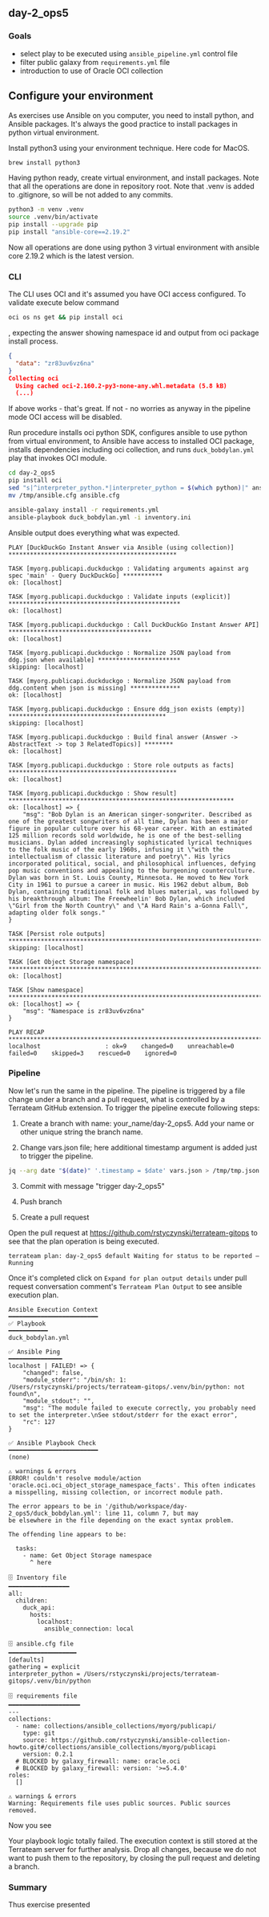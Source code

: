 ## day-2_ops5

### Goals

* select play to be executed using `ansible_pipeline.yml` control file
* filter public galaxy from `requirements.yml` file
* introduction to use of Oracle OCI collection 

## Configure your environment

As exercises use Ansible on you computer, you need to install python, and Ansible packages. It's always the good practice to install packages in python virtual environment.

Install python3 using your environment technique. Here code for MacOS.

```bash
brew install python3
```

Having python ready, create virtual environment, and install packages. Note that all the operations are done in repository root. Note that .venv is added to .gitignore, so will be not added to any commits.

```bash
python3 -m venv .venv 
source .venv/bin/activate 
pip install --upgrade pip 
pip install "ansible-core==2.19.2" 
```

Now all operations are done using python 3 virtual environment with ansible core 2.19.2 which is the latest version.

### CLI

The CLI uses OCI and it's assumed you have OCI access configured. To validate execute below command

```bash
oci os ns get && pip install oci
```

, expecting the answer showing namespace id and output from oci package install process.

```json
{
  "data": "zr83uv6vz6na"
}
Collecting oci
  Using cached oci-2.160.2-py3-none-any.whl.metadata (5.8 kB)
  (...)
```

If above works - that's great. If not - no worries as anyway in the pipeline mode OCI access will be disabled.

Run procedure installs oci python SDK, configures ansible to use python from virtual environment, to Ansible have access to installed OCI package, installs dependencies including oci collection, and runs `duck_bobdylan.yml` play that invokes OCI module.

```bash
cd day-2_ops5
pip install oci
sed "s|^interpreter_python.*|interpreter_python = $(which python)|" ansible.cfg > /tmp/ansible.cfg
mv /tmp/ansible.cfg ansible.cfg

ansible-galaxy install -r requirements.yml 
ansible-playbook duck_bobdylan.yml -i inventory.ini
```

Ansible output does everything what was expected.

```text
PLAY [DuckDuckGo Instant Answer via Ansible (using collection)] ***********************************************

TASK [myorg.publicapi.duckduckgo : Validating arguments against arg spec 'main' - Query DuckDuckGo] ***********
ok: [localhost]

TASK [myorg.publicapi.duckduckgo : Validate inputs (explicit)] ************************************************
ok: [localhost]

TASK [myorg.publicapi.duckduckgo : Call DuckDuckGo Instant Answer API] ****************************************
ok: [localhost]

TASK [myorg.publicapi.duckduckgo : Normalize JSON payload from ddg.json when available] ***********************
skipping: [localhost]

TASK [myorg.publicapi.duckduckgo : Normalize JSON payload from ddg.content when json is missing] **************
ok: [localhost]

TASK [myorg.publicapi.duckduckgo : Ensure ddg_json exists (empty)] ********************************************
skipping: [localhost]

TASK [myorg.publicapi.duckduckgo : Build final answer (Answer -> AbstractText -> top 3 RelatedTopics)] ********
ok: [localhost]

TASK [myorg.publicapi.duckduckgo : Store role outputs as facts] ***********************************************
ok: [localhost]

TASK [myorg.publicapi.duckduckgo : Show result] ***************************************************************
ok: [localhost] => {
    "msg": "Bob Dylan is an American singer-songwriter. Described as one of the greatest songwriters of all time, Dylan has been a major figure in popular culture over his 68-year career. With an estimated 125 million records sold worldwide, he is one of the best-selling musicians. Dylan added increasingly sophisticated lyrical techniques to the folk music of the early 1960s, infusing it \"with the intellectualism of classic literature and poetry\". His lyrics incorporated political, social, and philosophical influences, defying pop music conventions and appealing to the burgeoning counterculture. Dylan was born in St. Louis County, Minnesota. He moved to New York City in 1961 to pursue a career in music. His 1962 debut album, Bob Dylan, containing traditional folk and blues material, was followed by his breakthrough album: The Freewheelin' Bob Dylan, which included \"Girl from the North Country\" and \"A Hard Rain's a-Gonna Fall\", adapting older folk songs."
}

TASK [Persist role outputs] ***********************************************************************************
skipping: [localhost]

TASK [Get Object Storage namespace] ***************************************************************************
ok: [localhost]

TASK [Show namespace] *****************************************************************************************
ok: [localhost] => {
    "msg": "Namespace is zr83uv6vz6na"
}

PLAY RECAP ****************************************************************************************************
localhost                  : ok=9    changed=0    unreachable=0    failed=0    skipped=3    rescued=0    ignored=0   
```

### Pipeline

Now let's run the same in the pipeline. The pipeline is triggered by a file change under a branch and a pull request, what is controlled by a Terrateam GitHub extension. To trigger the pipeline execute following steps:

1. Create a branch with name: your_name/day-2_ops5. Add your name or other unique string the branch name.

2. Change vars.json file; here additional timestamp argument is added just to trigger the pipeline.

```bash
jq --arg date "$(date)" '.timestamp = $date' vars.json > /tmp/tmp.json && mv /tmp/tmp.json vars.json
```

3. Commit with message "trigger day-2_ops5"

4. Push branch

5. Create a pull request

Open the pull request at https://github.com/rstyczynski/terrateam-gitops to see that the plan operation is being executed.

```text
terrateam plan: day-2_ops5 default Waiting for status to be reported — Running
```

Once it's completed click on `Expand for plan output details` under pull request conversation comment's `Terrateam Plan Output` to see ansible execution plan.

```text
Ansible Execution Context
━━━━━━━━━━━━━━━━━━━━━━━━━
✅ Playbook
━━━━━━━━━━━
duck_bobdylan.yml

✅ Ansible Ping
━━━━━━━━━━━━━━━
localhost | FAILED! => {
    "changed": false,
    "module_stderr": "/bin/sh: 1: /Users/rstyczynski/projects/terrateam-gitops/.venv/bin/python: not found\n",
    "module_stdout": "",
    "msg": "The module failed to execute correctly, you probably need to set the interpreter.\nSee stdout/stderr for the exact error",
    "rc": 127
}

✅ Ansible Playbook Check
━━━━━━━━━━━━━━━━━━━━━━━━━
(none)

⚠️ warnings & errors
ERROR! couldn't resolve module/action 'oracle.oci.oci_object_storage_namespace_facts'. This often indicates a misspelling, missing collection, or incorrect module path.

The error appears to be in '/github/workspace/day-2_ops5/duck_bobdylan.yml': line 11, column 7, but may
be elsewhere in the file depending on the exact syntax problem.

The offending line appears to be:

  tasks:
    - name: Get Object Storage namespace
      ^ here

🗄️ Inventory file
━━━━━━━━━━━━━━━━━
all:
  children:
    duck_api:
      hosts:
        localhost:
          ansible_connection: local

🗄️ ansible.cfg file
━━━━━━━━━━━━━━━━━━━
[defaults]
gathering = explicit
interpreter_python = /Users/rstyczynski/projects/terrateam-gitops/.venv/bin/python

🗄️ requirements file
━━━━━━━━━━━━━━━━━━━━
---
collections:
  - name: collections/ansible_collections/myorg/publicapi/
    type: git
    source: https://github.com/rstyczynski/ansible-collection-howto.git#/collections/ansible_collections/myorg/publicapi
    version: 0.2.1
  # BLOCKED by galaxy_firewall: name: oracle.oci
  # BLOCKED by galaxy_firewall: version: '>=5.4.0'
roles:
  []

⚠️ warnings & errors
Warning: Requirements file uses public sources. Public sources removed.
```

Now you see 


Your playbook logic totally failed. The execution context is still stored at the Terrateam server for further analysis. Drop all changes, because we do not want to push them to the repository, by closing the pull request and deleting a branch.

### Summary

Thus exercise presented  